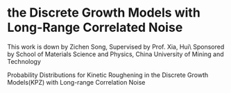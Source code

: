 # the Discrete Growth Models with Long-Range Correlated Noise
This work is down by Zichen Song, Supervised by Prof. Xia, Hui\\
Sponsored by School of Materials Science and Physics, China University of Mining and Technology

Probability Distributions for Kinetic Roughening in the Discrete Growth Models(KPZ) with Long-range Correlation Noise
